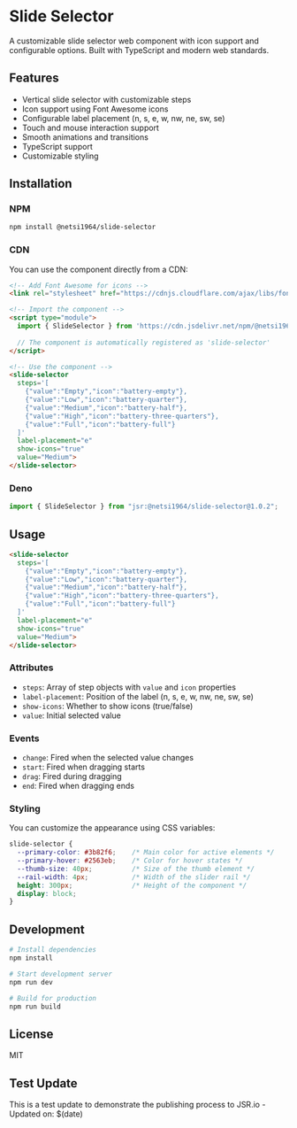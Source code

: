 # Slide Selector

A customizable slide selector web component with icon support and configurable options. Built with TypeScript and modern web standards.

## Features

- Vertical slide selector with customizable steps
- Icon support using Font Awesome icons
- Configurable label placement (n, s, e, w, nw, ne, sw, se)
- Touch and mouse interaction support
- Smooth animations and transitions
- TypeScript support
- Customizable styling

## Installation

### NPM
```bash
npm install @netsi1964/slide-selector
```

### CDN
You can use the component directly from a CDN:

```html
<!-- Add Font Awesome for icons -->
<link rel="stylesheet" href="https://cdnjs.cloudflare.com/ajax/libs/font-awesome/6.5.1/css/all.min.css">

<!-- Import the component -->
<script type="module">
  import { SlideSelector } from 'https://cdn.jsdelivr.net/npm/@netsi1964/slide-selector@1.0.2/+esm';
  
  // The component is automatically registered as 'slide-selector'
</script>

<!-- Use the component -->
<slide-selector
  steps='[
    {"value":"Empty","icon":"battery-empty"},
    {"value":"Low","icon":"battery-quarter"},
    {"value":"Medium","icon":"battery-half"},
    {"value":"High","icon":"battery-three-quarters"},
    {"value":"Full","icon":"battery-full"}
  ]'
  label-placement="e"
  show-icons="true"
  value="Medium">
</slide-selector>
```

### Deno
```typescript
import { SlideSelector } from "jsr:@netsi1964/slide-selector@1.0.2";
```

## Usage

```html
<slide-selector
  steps='[
    {"value":"Empty","icon":"battery-empty"},
    {"value":"Low","icon":"battery-quarter"},
    {"value":"Medium","icon":"battery-half"},
    {"value":"High","icon":"battery-three-quarters"},
    {"value":"Full","icon":"battery-full"}
  ]'
  label-placement="e"
  show-icons="true"
  value="Medium">
</slide-selector>
```

### Attributes

- `steps`: Array of step objects with `value` and `icon` properties
- `label-placement`: Position of the label (n, s, e, w, nw, ne, sw, se)
- `show-icons`: Whether to show icons (true/false)
- `value`: Initial selected value

### Events

- `change`: Fired when the selected value changes
- `start`: Fired when dragging starts
- `drag`: Fired during dragging
- `end`: Fired when dragging ends

### Styling

You can customize the appearance using CSS variables:

```css
slide-selector {
  --primary-color: #3b82f6;    /* Main color for active elements */
  --primary-hover: #2563eb;    /* Color for hover states */
  --thumb-size: 40px;          /* Size of the thumb element */
  --rail-width: 4px;           /* Width of the slider rail */
  height: 300px;               /* Height of the component */
  display: block;
}
```

## Development

```bash
# Install dependencies
npm install

# Start development server
npm run dev

# Build for production
npm run build
```

## License

MIT

## Test Update
This is a test update to demonstrate the publishing process to JSR.io - Updated on: $(date)